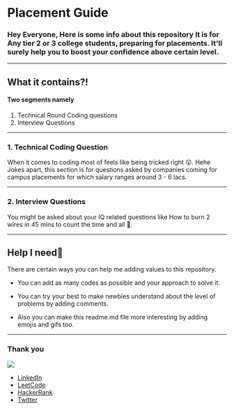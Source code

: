 # **Placement Guide**
### Hey Everyone, Here is some info about this repository It is for Any tier 2 or 3 college students, preparing for placements. It'll surely help you to boost your confidence above certain level.
---

## **What it contains?!**
#### Two segments namely
<ol>
<li>Technical Round Coding questions</li>
<li>Interview Questions</li>
</ol>

---

### **1. Technical Coding Question**
When it comes to coding most of feels like being tricked right 😲. Hehe Jokes apart, this section is for questions asked by companies coming for campus placements for which salary ranges around 3 - 6 lacs.


---

### **2. Interview Questions**
You might be asked about your IQ related questions like How to burn 2 wires in 45 mins to count the time and all 🤔.

---

## **Help I need🤞**
There are certain ways you can help me adding values to this repository.

- You can add as many codes as possible and your approach to solve it.

- You can try your best to make newbies understand about the level of problems by adding comments.

- Also you can make this readme.md file more interesting by adding emojis and gifs too.

---

### **Thank you**
![](https://lh3.googleusercontent.com/a-/ACNPEu_Q2CgNk8096v4yKBVKR1OHr0mvUMOwLtaMAbJi=s360-p-rw-no)



- [LinkedIn](www.linkedin.com/in/chirag-chavda)
- [LeetCode](https://leetcode.com/CHIRAG_CHAVDA/)
- [HackerRank](https://www.hackerrank.com/chiragchavda0210)
- [Twitter](https://twitter.com/hacker_0369)

